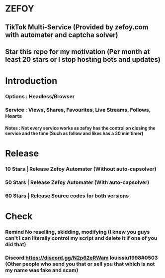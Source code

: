 # ZEFOY
## TikTok Multi-Service (Provided by zefoy.com with automater and captcha solver)
## Star this repo for my motivation (Per month at least 20 stars or I stop hosting bots and updates)

# Introduction
### Options : Headless/Browser
### Service : Views, Shares, Favourites, Live Streams, Follows, Hearts 
#### Notes : Not every service works as zefoy has the control on closing the service and the time (Such as follow and likes has a 30 min timer)

# Release 
### 10 Stars | Release Zefoy Automater (Without auto-capsolver)
### 50 Stars | Release Zefoy Automater (With auto-capsolver)
### 60 Stars | Release Source codes for both versions

# Check
### **Remind** No reselling, skidding, modifying (I knew you guys can't I can literally control my script and delete it if one of you did that)
### **Discord** https://discord.gg/N2p62eRWam louissiu1998#0503 (Other people who send you that or sell you that which is not my name was fake and scam)


